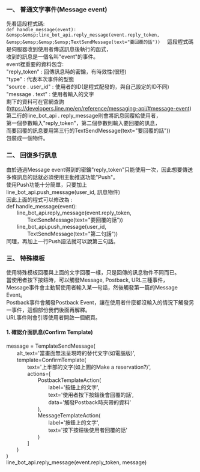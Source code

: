 ### 一、	普通文字事件(Message event)
先看這段程式碼:  
`
def handle_message(event):  
&emsp;&emsp;line_bot_api.reply_message(event.reply_token,  
&emsp;&emsp;&emsp;&emsp;TextSendMessage(text="要回覆的話"))  
`
這段程式碼是伺服器收到使用者傳送訊息後執行的函式，  
收到的訊息是一個名叫"event"的事件。  
event裡重要的資料包含:  
"reply_token" : 回傳訊息時的密鑰，有時效性(很短)  
"type" : 代表本次事件的型態  
"source . user_id" : 使用者的ID(是程式配發的，與自己設定的ID不同)  
"message . text" : 使用者輸入的文字  
剩下的資料可在官網查詢(https://developers.line.me/en/reference/messaging-api/#message-event)  
第二行的line_bot_api . reply_message則會將訊息回覆給使用者，  
第一個參數輸入"reply_token"，第二個參數則輸入要回覆的訊息，  
而要回覆的訊息要用第三行的TextSendMessage(text="要回覆的話"))  
包裝成一個物件。

### 二、	回復多行訊息
由於通過Message event得到的密鑰"reply_token"只能使用一次，因此想要傳送多條訊息的話就必須使用主動推送功能"Push"。  
使用Push功能十分簡單，只要加上  
line_bot_api.push_message(user_id, 訊息物件)  
因此上面的程式可以修改為 :  
def handle_message(event):  
&emsp;&emsp;line_bot_api.reply_message(event.reply_token,  
&emsp;&emsp;&emsp;&emsp;TextSendMessage(text="要回覆的話"))  
&emsp;&emsp;line_bot_api.push_message(user_id,  
&emsp;&emsp;&emsp;&emsp;TextSendMessage(text="第二句話"))  
同理，再加上一行Push語法就可以說第三句話。

### 三、	特殊模板
使用特殊模板回覆與上面的文字回覆一樣，只是回傳的訊息物件不同而已。  
當使用者按下按鈕時，可以觸發Message, Postback, URL三種事件，  
Message事件會主動幫使用者輸入某一句話，然後觸發第一篇的Message Event。  
Postback事件會觸發Postback Event，讓在使用者什麼都沒輸入的情況下觸發另一事件，這個部份我們後面再解釋。  
URL事件則會引導使用者開啟一個網頁。  

#### 1. 確認介面訊息(Confirm Template)  
message = TemplateSendMessage(  
&emsp;&emsp;alt_text='當畫面無法呈現時的替代文字(如電腦版)',  
&emsp;&emsp;template=ConfirmTemplate(  
&emsp;&emsp;&emsp;&emsp;text='上半部的文字(如上圖的Make a reservation?)',  
&emsp;&emsp;&emsp;&emsp;actions=\[  
&emsp;&emsp;&emsp;&emsp;&emsp;&emsp;PostbackTemplateAction(  
&emsp;&emsp;&emsp;&emsp;&emsp;&emsp;&emsp;&emsp;label='按鈕上的文字',  
&emsp;&emsp;&emsp;&emsp;&emsp;&emsp;&emsp;&emsp;text='使用者按下按鈕後會回覆的話',  
&emsp;&emsp;&emsp;&emsp;&emsp;&emsp;&emsp;&emsp;data='觸發Postback時夾帶的資料'  
&emsp;&emsp;&emsp;&emsp;&emsp;&emsp;),  
&emsp;&emsp;&emsp;&emsp;&emsp;&emsp;MessageTemplateAction(  
&emsp;&emsp;&emsp;&emsp;&emsp;&emsp;&emsp;&emsp;label='按鈕上的文字',  
&emsp;&emsp;&emsp;&emsp;&emsp;&emsp;&emsp;&emsp;text='按下按鈕後使用者回覆的話'  
&emsp;&emsp;&emsp;&emsp;&emsp;&emsp;)  
&emsp;&emsp;&emsp;&emsp;\]  
&emsp;&emsp;)  
)  
line_bot_api.reply_message(event.reply_token, message)  
